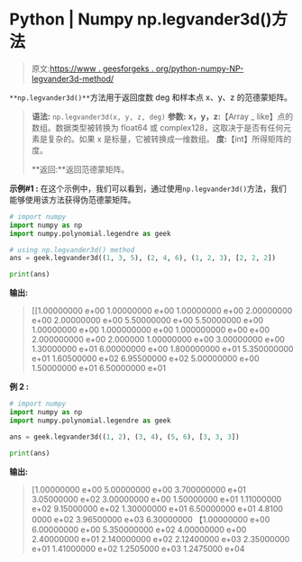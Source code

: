 # Python | Numpy np.legvander3d()方法

> 原文:[https://www . geesforgeks . org/python-numpy-NP-legvander3d-method/](https://www.geeksforgeeks.org/python-numpy-np-legvander3d-method/)

`**np.legvander3d()**`方法用于返回度数 deg 和样本点 x、y、z 的范德蒙矩阵。

> **语法:** `np.legvander3d(x, y, z, deg)`
> **参数:**
> **x，y，z:**【Array _ like】点的数组。数据类型被转换为 float64 或 complex128，这取决于是否有任何元素是复杂的。如果 x 是标量，它被转换成一维数组。
> **度:**【int】所得矩阵的度。
> 
> **返回:**返回范德蒙矩阵。

**示例#1 :**
在这个示例中，我们可以看到，通过使用`np.legvander3d()`方法，我们能够使用该方法获得伪范德蒙矩阵。

```py
# import numpy
import numpy as np
import numpy.polynomial.legendre as geek

# using np.legvander3d() method
ans = geek.legvander3d((1, 3, 5), (2, 4, 6), (1, 2, 3), [2, 2, 2])

print(ans)
```

**输出:**

> [[1.00000000 e+00 1.00000000 e+00 1.00000000 e+00
> 2.00000000 e+00 2.00000000 e+00 5.50000000 e+00
> 5.50000000 e+00 1.00000000 e+00 1.000000000 e+00 1.000000000 e+00 e+00
> 2.000000000 e+00 2.000000
> 1.00000000 e+00 3.00000000 e+00 1.30000000 e+01 6.00000000 e+00
> 1.800000000 e+01 5.350000000 e+01 1.60500000 e+02
> 6.95500000 e+02 5.00000000 e+00 1.50000000 e+01 6.50000000 e+01

**例 2 :**

```py
# import numpy
import numpy as np
import numpy.polynomial.legendre as geek

ans = geek.legvander3d((1, 2), (3, 4), (5, 6), [3, 3, 3])

print(ans)
```

**输出:**

> [1.00000000 e+00 5.00000000 e+00 3.700000000 e+01 3.05000000 e+02
> 3.00000000 e+00 1.50000000 e+01 1.11000000 e+02 9.15000000 e+02
> 1.30000000 e+01 6.50000000 e+01 4.8100 0000 e+02 3.96500000 e+03
> 6.30000000
> 【1.00000000 e+00 6.00000000 e+00 5.350000000 e+02
> 4.00000000 e+00 2.40000000 e+01 2.140000000 e+02 2.12400000 e+03
> 2.35000000 e+01 1.41000000 e+02 1.2505000 e+03 1.2475000 e+04